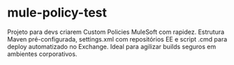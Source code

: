# mule-policy-test
Projeto para devs criarem Custom Policies MuleSoft com rapidez. Estrutura Maven pré-configurada, settings.xml com repositórios EE e script .cmd para deploy automatizado no Exchange. Ideal para agilizar builds seguros em ambientes corporativos.
